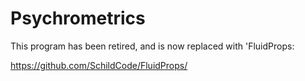 # Psychrometrics
This program has been retired, and is now replaced with 'FluidProps:

https://github.com/SchildCode/FluidProps/
